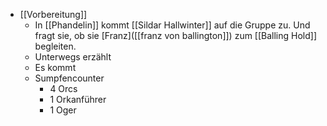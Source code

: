 - [[Vorbereitung]]
	- In [[Phandelin]] kommt [[Sildar Hallwinter]] auf die Gruppe zu. Und fragt sie, ob sie [Franz]([[franz von ballington]]) zum [[Balling Hold]] begleiten.
	- Unterwegs erzählt
	- Es kommt
	- Sumpfencounter
		- 4 Orcs
		- 1 Orkanführer
		- 1 Oger